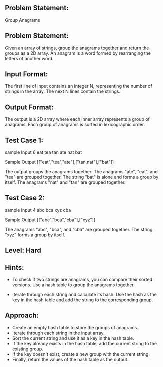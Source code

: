 ## Problem Statement:
Group Anagrams

## Problem Statement:
Given an array of strings, group the anagrams together and return the groups as a 2D array. An anagram is a word formed by rearranging the letters of another word.


## Input Format:
The first line of input contains an integer N, representing the number of strings in the array.
The next N lines contain the strings.

## Output Format:
The output is a 2D array where each inner array represents a group of anagrams.
Each group of anagrams is sorted in lexicographic order.

## Test Case 1:
sample Input
6
eat
tea
tan
ate
nat
bat

Sample Output
[["eat","tea","ate"],["tan,nat"],["bat"]]

The output groups the anagrams together:
The anagrams "ate", "eat", and "tea" are grouped together.
The string "bat" is alone and forms a group by itself.
The anagrams "nat" and "tan" are grouped together.

## Test Case 2:
sample Input
4
abc
bca
xyz
cba

Sample Output
[["abc","bca","cba"],["xyz"]]

The anagrams "abc", "bca", and "cba" are grouped together. The string "xyz" forms a group by itself.

## Level: Hard

## Hints:
- To check if two strings are anagrams, you can compare their sorted versions.
Use a hash table to group the anagrams together.

- Iterate through each string and calculate its hash. Use the hash as the key in the hash table and add the string to the corresponding group.

## Approach:
- Create an empty hash table to store the groups of anagrams.
- Iterate through each string in the input array.
- Sort the current string and use it as a key in the hash table.
- If the key already exists in the hash table, add the current string to the existing group.
- If the key doesn't exist, create a new group with the current string.
- Finally, return the values of the hash table as the output.

